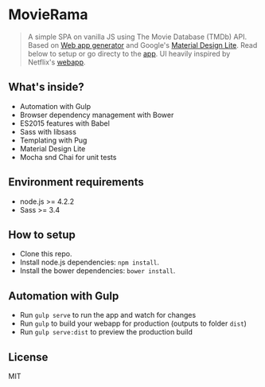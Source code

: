 # MovieRama

> A simple SPA on vanilla JS using The Movie Database (TMDb) API. Based on [Web app generator](https://github.com/yeoman/generator-webapp) and Google's [Material Design Lite](https://getmdl.io). Read below to setup or go directy to the [app](https://ksiabani.bitbucket.io/movierama). UI heavily inspired by Netflix's [webapp](https://wwww.netflix.com).

## What's inside?

* Automation with Gulp
* Browser dependency management with Bower
* ES2015 features with Babel
* Sass with libsass
* Templating with Pug
* Material Design Lite
* Mocha snd Chai for unit tests

## Environment requirements

* node.js >= 4.2.2
* Sass >= 3.4


## How to setup
- Clone this repo.
- Install node.js dependencies: `npm install`.
- Install the bower dependencies: `bower install`.


## Automation with Gulp
- Run `gulp serve` to run the app and watch for changes
- Run `gulp` to build your webapp for production (outputs to folder `dist`)
- Run `gulp serve:dist` to preview the production build

## License

MIT